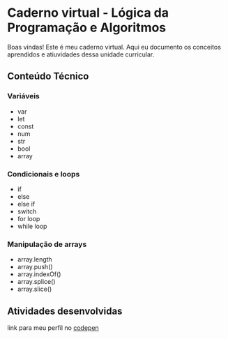 # Caderno virtual - Lógica da Programação e Algoritmos
Boas vindas! Este é meu caderno virtual. Aqui eu documento os conceitos aprendidos e atiuvidades dessa unidade curricular. 


## Conteúdo Técnico

### Variáveis
    
- var  
- let
- const
- num
- str
- bool
- array


### Condicionais e loops

- if
- else
- else if
- switch
- for loop
- while loop


### Manipulação de arrays

- array.length
- array.push()
- array.indexOf()
- array.splice()
- array.slice()


## Atividades desenvolvidas

link para meu perfil no [codepen](https://codepen.io/Jo-o-Barboza)


